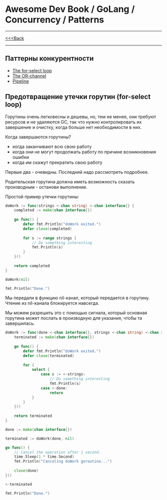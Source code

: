# Awesome Dev Book / GoLang / Concurrency / Patterns

***
[<<<Back](../../INDEX.md)
***

## Паттерны конкурентности

- [The for-select loop](./FOR_SELECT_LOOP.md)
- [The OR-channel](./OR_CHANNEL.md)
- [Pipeline](./PIPELINE.md)

## Предотвращение утечки горутин (for-select loop)

Горутины очень легковесны и дешевы, но, тем не менее, они требуют ресурсов и не удаляются GC, так что нужно контролировать 
их завершение и очистку, когда больше нет необходимости в них. 

Когда завершаются горутины? 

- когда заканчивают всю свою работу 
- когда они не могут продолжать работу по причине возникновения ошибки
- когда им скажут прекратить свою работу

Первые два - очевидны. Последний надо рассмотреть подробнее. 

Родительская горутина должна иметь возможность сказать производным - останови выполнение. 

Простой пример утечки горутины: 

```go
doWork := func(strings <-chan string) <-chan interface{} {
    completed := make(chan interface{})
	
    go func() {
        defer fmt.Println("doWork exited.")
        defer close(completed)
		
        for s := range strings {
            // Do something interesting
            fmt.Println(s)
        }
    }()
	
    return completed
}

doWork(nil)

fmt.Println("Done.")
```

Мы передали в функцию nil-канал, который передается в горутину. Чтение из nil-канала блокируется навсегда. 

Мы можем разрешить это с помощью сигнала, который основная горутина может послать в производную для указания, чтобы та завершилась. 

```go
doWork := func(done <-chan interface{}, strings <-chan string) <-chan interface{} {
    terminated := make(chan interface{}) 
	
    go func() {
        defer fmt.Println("doWork exited.")
        defer close(terminated)
		
        for {
            select {
                case s := <-strings:
                    // Do something interesting
                    fmt.Println(s)
                case <-done:
                    return
            }
        }
    }()
	
    return terminated
}

done := make(chan interface{})

terminated := doWork(done, nil)

go func() {
    // Cancel the operation after 1 second.
    time.Sleep(1 * time.Second)
	fmt.Println("Canceling doWork goroutine...")
	
	close(done)
}()

<-terminated

fmt.Println("Done.")
```